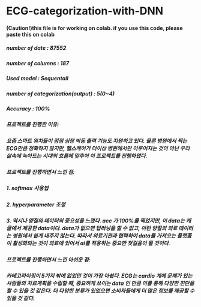 # ECG-categorization-with-DNN
#### (Caution!)this file is for working on colab. if you use this code, please paste this on colab
##### number of date : 87552
##### number of columns : 187
##### Used model : Sequentail
##### number of categorization(output) : 5(0~4)
##### Accuracy : 100%
##### 프로젝트를 진행한 이유:
##### 요즘 스마트 워치들이 점점 심장 박동 출력 기능도 지원하고 있다. 물론 병원에서 찍는 ECG만큼 정확하지 않지만, 헬스케어가 더이상 병원에서만 이루어지는 것이 아닌 우리 삶속에 녹아드는 시대의 흐름에 맞추어 이 프로젝트를 진행하였다.
##### 프로젝트를 진행하면서 느낀 점:
##### 1. softmax 사용법
##### 2. hyperparameter 조정
##### 3. 역시나 양질의 데이터의 중요성을 느꼈다. acc 가 100%를 찍었지만, 이 data는 캐글에서 제공한 data이다. data가 없으면 딥러닝을 할 수 없고, 이런 양질의 의료 데이터는 병원에서 쉽게 내주지 않는다. 따라서 의료기관과 협력하여 data를 가져오는 플랫폼이 활성화되는 것이 의료에 있어서 ai를 적용하는 중요한 첫걸음이 될 것이다.
##### 프로젝트를 진행하면서 느낀 아쉬운 점:
##### 카테고라이징이 5가지 밖에 없었던 것이 가장 아쉽다. ECG는 cardio 계에 문제가 있는 사람들의 치료계획을 수립할 때, 중요하게 쓰이는 data 인 만큼 이를 통해 다양한 진단을 할 수 있을 것 같은다. 더 다양한 분류가 있었으면 소비자들에게 더 많은 정보를 제공할 수 있을 것 같다.
